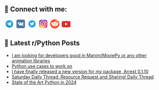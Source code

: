 ## 🔎 Connect with me:
[<img src="https://github.com/bullbesh/bullbesh/blob/main/images/Telegram.png" width="32" height="32" />](https://t.me/bullbesh)
[<img src="https://github.com/bullbesh/bullbesh/blob/main/images/VK.png" width="32" height="32" />](https://vk.com/bullbesh)
[<img src="https://github.com/bullbesh/bullbesh/blob/main/images/Twitter.png" width="32" height="32" />](https://twitter.com/bullbesh1)
[<img src="https://github.com/bullbesh/bullbesh/blob/main/images/Instagram.png" width="32" height="32" />](https://www.instagram.com/bullbesh)
[<img src="https://github.com/bullbesh/bullbesh/blob/main/images/Reddit.png" width="32" height="32" />](https://www.reddit.com/user/bullbesh)
[<img src="https://github.com/bullbesh/bullbesh/blob/main/images/YouTube.png" width="32" height="32" />](https://www.youtube.com/channel/UCtfjRs6uzgq5mfm8S06WTcg)

## 📕 Latest r/Python Posts
<!-- BLOG-POST-LIST:START -->
- [I am looking for developers good in Manim/MoviePy or any other animation libraries](https://www.reddit.com/r/Python/comments/1ghp6gu/i_am_looking_for_developers_good_in_manimmoviepy/)
- [Python use cases to work on](https://www.reddit.com/r/Python/comments/1ghmzs5/python_use_cases_to_work_on/)
- [I have finally released a new version for my package, Arrest 0.1.10](https://www.reddit.com/r/Python/comments/1ghjt23/i_have_finally_released_a_new_version_for_my/)
- [Saturday Daily Thread: Resource Request and Sharing! Daily Thread](https://www.reddit.com/r/Python/comments/1ghjow6/saturday_daily_thread_resource_request_and/)
- [State of the Art Python in 2024](https://www.reddit.com/r/Python/comments/1ghiln0/state_of_the_art_python_in_2024/)
<!-- BLOG-POST-LIST:END -->
